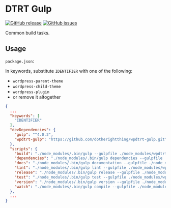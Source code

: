 # DTRT Gulp

[![GitHub release](https://img.shields.io/github/release/dotherightthing/wpdtrt-gulp.svg)](https://github.com/dotherightthing/wpdtrt-gulp/releases) [![GitHub issues](https://img.shields.io/github/issues/dotherightthing/wpdtrt-gulp.svg)](https://github.com/dotherightthing/wpdtrt-gulp/issues)

Common build tasks.

## Usage

`package.json`:

In keywords, substitute `IDENTIFIER` with one of the following:

* `wordpress-parent-theme`
* `wordpress-child-theme`
* `wordpress-plugin`
* or remove it altogether

```json
{
  ...
  "keywords": [
    "IDENTIFIER"
  ],
  "devDependencies": {
    "gulp": "^4.0.2",
    "wpdtrt-gulp": "https://github.com/dotherightthing/wpdtrt-gulp.git"
  },
  "scripts": {
    "build": "./node_modules/.bin/gulp --gulpfile ./node_modules/wpdtrt-gulp/gulpfile-loader.js --cwd ./",
    "dependencies": "./node_modules/.bin/gulp dependencies --gulpfile ./node_modules/wpdtrt-gulp/gulpfile-loader.js --cwd ./",
    "docs": "./node_modules/.bin/gulp documentation --gulpfile ./node_modules/wpdtrt-gulp/gulpfile-loader.js --cwd ./",
    "lint": "./node_modules/.bin/gulp lint --gulpfile ./node_modules/wpdtrt-gulp/gulpfile-loader.js --cwd ./",
    "release": "./node_modules/.bin/gulp release --gulpfile ./node_modules/wpdtrt-gulp/gulpfile-loader.js --cwd ./",
    "test": "./node_modules/.bin/gulp test --gulpfile ./node_modules/wpdtrt-gulp/gulpfile-loader.js --cwd ./",
    "version": "./node_modules/.bin/gulp version --gulpfile ./node_modules/wpdtrt-gulp/gulpfile-loader.js --cwd ./",
    "watch": "./node_modules/.bin/gulp compile --gulpfile ./node_modules/wpdtrt-gulp/gulpfile-loader.js && gulp watch --gulpfile ./node_modules/wpdtrt-gulp/gulpfile-loader.js --cwd ./"
  },
  ...
}
```
